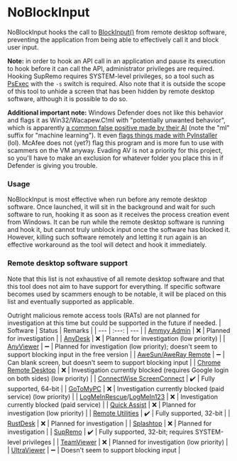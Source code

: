 # NoBlockInput

NoBlockInput hooks the call to [BlockInput()](https://learn.microsoft.com/en-us/windows/win32/api/winuser/nf-winuser-blockinput) from remote desktop software, preventing the application from being able to effectively call it and block user input.

**Note:** in order to hook an API call in an application and pause its execution to hook before it can call the API, administrator privileges are required. Hooking SupRemo requires SYSTEM-level privileges, so a tool such as [PsExec](https://learn.microsoft.com/en-us/sysinternals/downloads/psexec) with the `-s` switch is required. Also note that it is outside the scope of this tool to unhide a screen that has been hidden by remote desktop software, although it is possible to do so.

**Additional important note:** Windows Defender does not like this behavior and flags it as Win32/Wacapew.C!ml with "potentially unwanted behavior", which is apparently [a common false positive made by their AI](https://answers.microsoft.com/en-us/windows/forum/all/wacatac-false-positive-outbreak/0d92ef05-50db-4d12-92f4-fcfe8f0b966c) (note the "ml" suffix for "machine learning"). It even [flags things made with PyInstaller](https://github.com/pyinstaller/pyinstaller/issues/5668) (lol). McAfee does not (yet?) flag this program and is more fun to use with scammers on the VM anyway. Evading AV is not a priority for this project, so you'll have to make an exclusion for whatever folder you place this in if Defender is giving you trouble.

### Usage
NoBlockInput is most effective when run before any remote desktop software.
Once launched, it will sit in the background and wait for such software to run, hooking it as soon as it receives the process creation event from Windows.
It can be run while the remote desktop software is running and hook it, but cannot truly unblock input once the software has blocked it.
However, killing such software remotely and letting it run again is an effective workaround as the tool will detect and hook it immediately.

### Remote desktop software support
Note that this list is not exhaustive of all remote desktop software and that this tool does not aim to have support for everything. If specific software becomes used by scammers enough to be notable, it will be placed on this list and eventually supported as applicable.

Outright malicious remote access tools (RATs) are not planned for investigation at this time but could be supported in the future if needed.
| Software | Status | Remarks |
| --- | :---: | --- |
| [Ammyy Admin](https://www.ammyy.com/) | :x: | Planned for investigation |
| [AnyDesk](https://anydesk.com/) | :x: | Planned for investigation (low priority) |
| [AnyViewer](https://www.anyviewer.com/) | ➖ | Planned for investigation (low priority); doesn't seem to support blocking input in the free version |
| [AweSun/AweRay Remote](https://sun.aweray.com/) | ➖ | Can blank screen, but doesn't seem to support blocking input |
| [Chrome Remote Desktop](https://remotedesktop.google.com) | :x: | Investigation currently blocked (requires Google login on both sides) (low priority) |
| [ConnectWise ScreenConnect](https://screenconnect.connectwise.com/) | ✔️ | Fully supported, 64-bit |
| [GoToMyPC](https://get.gotomypc.com/) | :x: | Investigation currently blocked (paid service) (low priority) |
| [LogMeInRescue](https://www.logmeinrescue.com/)/[LogMeIn123](https://secure.logmeinrescue.com/customer/code.aspx) | :x: | Investigation currently blocked (paid service) |
| [Quick Assist](https://apps.microsoft.com/detail/quick-assist/9P7BP5VNWKX5) | :x: | Planned for investigation (low priority) |
| [Remote Utilities](https://www.remoteutilities.com/) | ✔️ | Fully supported, 32-bit |
| [RustDesk](https://rustdesk.com/) | :x: | Planned for investigation |
| [Splashtop](https://www.splashtop.com/) | :x: | Planned for investigation |
| [SupRemo](https://www.supremocontrol.com/) | ✔️ | Fully supported, 32-bit; requires SYSTEM-level privileges |
| [TeamViewer](https://www.teamviewer.com/) | :x: | Planned for investigation (low priority) |
| [UltraViewer](https://www.ultraviewer.net/) | ➖ | Doesn't seem to support blocking input |
